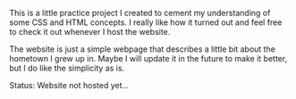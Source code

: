 This is a little practice project I created to cement my understanding of some CSS and HTML concepts. I really like how it turned out and feel free to check it out whenever I host the website.

The website is just a simple webpage that describes a little bit about the hometown I grew up in. Maybe I will update it in the future to make it better, but I do like the simplicity as is.

Status: Website not hosted yet...